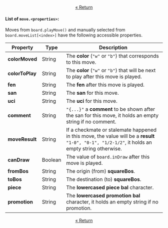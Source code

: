 <p align="center"><a href="https://github.com/ajax333221/isepic-chess#book-documentation">« Return</a></p>

#### List of `move.<properties>`:

Moves from `board.playMove()` and manually selected from `board.moveList[<index>]` have the following accessible properties.

Property | Type | Description
-------- | ---- | -----------
**colorMoved** | String | The **color** (`"w"` or `"b"`) that corresponds to this move.
**colorToPlay** | String | The **color** (`"w"` or `"b"`) that will be next to play after this move is played.
**fen** | String | The **fen** after this move is played.
**san** | String | The **san** for this move.
**uci** | String | The **uci** for this move.
**comment** | String | `"{...}"` a **comment** to be shown after the san for this move, it holds an empty string if no comment.
**moveResult** | String | If a checkmate or stalemate happened in this move, the value will be a **result** `"1-0", "0-1", "1/2-1/2"`, it holds an empty string otherwise.
**canDraw** | Boolean | The value of `board.inDraw` after this move is played.
**fromBos** | String | The origin (from) **squareBos**.
**toBos** | String | The destination (to) **squareBos**.
**piece** | String | The **lowercased piece bal** character.
**promotion** | String | The **lowercased promotion bal** character, it holds an empty string if no promotion.

<p align="center"><a href="https://github.com/ajax333221/isepic-chess#book-documentation">« Return</a></p>
